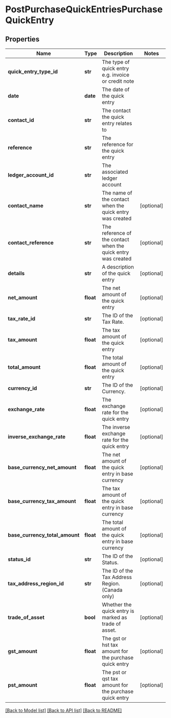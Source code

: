 # PostPurchaseQuickEntriesPurchaseQuickEntry

## Properties
Name | Type | Description | Notes
------------ | ------------- | ------------- | -------------
**quick_entry_type_id** | **str** | The type of quick entry e.g. invoice or credit note | 
**date** | **date** | The date of the quick entry | 
**contact_id** | **str** | The contact the quick entry relates to | 
**reference** | **str** | The reference for the quick entry | 
**ledger_account_id** | **str** | The associated ledger account | 
**contact_name** | **str** | The name of the contact when the quick entry was created | [optional] 
**contact_reference** | **str** | The reference of the contact when the quick entry was created | [optional] 
**details** | **str** | A description of the quick entry | [optional] 
**net_amount** | **float** | The net amount of the quick entry | [optional] 
**tax_rate_id** | **str** | The ID of the Tax Rate. | [optional] 
**tax_amount** | **float** | The tax amount of the quick entry | [optional] 
**total_amount** | **float** | The total amount of the quick entry | [optional] 
**currency_id** | **str** | The ID of the Currency. | [optional] 
**exchange_rate** | **float** | The exchange rate for the quick entry | [optional] 
**inverse_exchange_rate** | **float** | The inverse exchange rate for the quick entry | [optional] 
**base_currency_net_amount** | **float** | The net amount of the quick entry in base currency | [optional] 
**base_currency_tax_amount** | **float** | The tax amount of the quick entry in base currency | [optional] 
**base_currency_total_amount** | **float** | The total amount of the quick entry in base currency | [optional] 
**status_id** | **str** | The ID of the Status. | [optional] 
**tax_address_region_id** | **str** | The ID of the Tax Address Region. (Canada only) | [optional] 
**trade_of_asset** | **bool** | Whether the quick entry is marked as trade of asset. | [optional] 
**gst_amount** | **float** | The gst or hst tax amount for the purchase quick entry | [optional] 
**pst_amount** | **float** | The pst or qst tax amount for the purchase quick entry | [optional] 

[[Back to Model list]](../README.md#documentation-for-models) [[Back to API list]](../README.md#documentation-for-api-endpoints) [[Back to README]](../README.md)


